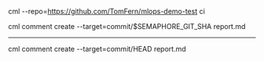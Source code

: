 cml --repo=https://github.com/TomFern/mlops-demo-test ci

cml comment create --target=commit/$SEMAPHORE_GIT_SHA report.md

---

cml comment create --target=commit/HEAD report.md